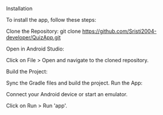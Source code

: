 Installation

To install the app, follow these steps:

Clone the Repository: git clone https://github.com/Sristi2004-developer/QuizApp.git

Open in Android Studio:

Click on File > Open and navigate to the cloned repository.

Build the Project:

Sync the Gradle files and build the project. Run the App:

Connect your Android device or start an emulator.

Click on Run > Run 'app'.

